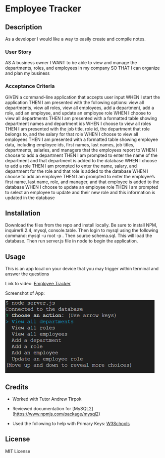 # Employee Tracker

## Description

As a developer I would like a way to easily create and compile notes.

### User Story

AS A business owner
I WANT to be able to view and manage the departments, roles, and employees in my company
SO THAT I can organize and plan my business

### Acceptance Criteria

GIVEN a command-line application that accepts user input
WHEN I start the application
THEN I am presented with the following options: view all departments, view all roles, view all employees, add a department, add a role, add an employee, and update an employee role
WHEN I choose to view all departments
THEN I am presented with a formatted table showing department names and department ids
WHEN I choose to view all roles
THEN I am presented with the job title, role id, the department that role belongs to, and the salary for that role
WHEN I choose to view all employees
THEN I am presented with a formatted table showing employee data, including employee ids, first names, last names, job titles, departments, salaries, and managers that the employees report to
WHEN I choose to add a department
THEN I am prompted to enter the name of the department and that department is added to the database
WHEN I choose to add a role
THEN I am prompted to enter the name, salary, and department for the role and that role is added to the database
WHEN I choose to add an employee
THEN I am prompted to enter the employee’s first name, last name, role, and manager, and that employee is added to the database
WHEN I choose to update an employee role
THEN I am prompted to select an employee to update and their new role and this information is updated in the database

## Installation

Download the files from the repo and install locally. Be sure to install NPM, inquirer8.2.4, mysql, console.table. Then login to mysql using the following command: mysql -u root -p . Then source schema.sql. This will load the database. Then run server.js file in node to begin the application.

## Usage

This is an app local on your device that you may trigger within terminal and answer the questions

Link to video: [Employee Tracker](https://drive.google.com/file/d/1k6td9spQm3I6b-swvIUIiXLssn7-XKxP/view)

Screenshot of App: 

![Employee Tracker](/employee-cap.png "Employee Tracker")

## Credits

* Worked with Tutor Andrew Tirpok

* Reviewed documentation for [MySQL2] (https://www.npmjs.com/package/mysql2)

* Used the following to help with Primary Keys: [W3Schools](https://www.w3schools.com/sql/sql_primarykey.ASP#:~:text=The%20PRIMARY%20KEY%20constraint%20uniquely,or%20multiple%20columns%20(fields).)

## License

MIT License

